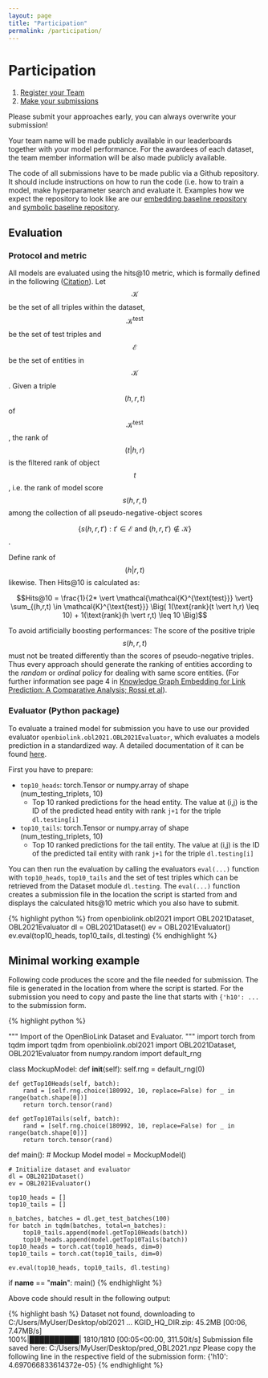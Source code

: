 ```yaml
---
layout: page
title: "Participation"
permalink: /participation/
---
```


# Participation

1. [Register your Team](https://forms.gle/nJZACsSN7RUQM7xM7)
2. [Make your submissions](https://forms.gle/ucNpmMKVVUfgtGzj6)

Please submit your approaches early, you can always overwrite your submission!

Your team name will be made publicly available in our leaderboards together with your model performance. For the awardees of each dataset, the team member information will be also made publicly available.

The code of all submissions have to be made public via a Github repository. It should include instructions on how to run the code (i.e. how to train a model, make hyperparameter search and evaluate it. Examples how we expect the repository to look like are our [embedding baseline repository](https://github.com/nomisto/openbiolink-2021-embedding-baseline) and [symbolic baseline repository](https://github.com/nomisto/openbiolink-2021-symbolic-baseline).

## Evaluation

### Protocol and metric

All models are evaluated using the hits@10 metric, which is formally defined in the following ([Citation](https://openreview.net/pdf?id=BkxSmlBFvr)). Let $$\mathcal{K}$$ be the set of all triples within the dataset, $$\mathcal{K}^{\text{test}}$$ be the set of test triples and $$\mathcal{E}$$ be the set of entities in $$\mathcal{K}$$. Given a triple $$(h, r, t)$$ of $$\mathcal{K}^{\text{test}}$$, the rank of $$(t \vert h,r)$$ is the filtered rank of object $$t$$, i.e. the rank of model score $$s(h,r,t)$$ among the collection of all pseudo-negative-object scores

$$\{s(h,r,t'): t' \in \mathcal{E} \:\text{and}\: (h,r,t') \notin \mathcal{K}\}$$.

Define rank of $$(h \vert r,t)$$ likewise. Then Hits@10 is calculated as:

$$Hits@10 = \frac{1}{2* \vert \mathcal{\mathcal{K}^{\text{test}}} \vert} \sum_{(h,r,t) \in \mathcal{K}^{\text{test}}} \Big( 1(\text{rank}(t \vert h,r) \leq 10) + 1(\text{rank}(h \vert r,t) \leq 10 \Big)$$

To avoid artificially boosting performances: The score of the positive triple $$s(h,r,t)$$ must not be treated differently than the scores of pseudo-negative triples. Thus every approach should generate the ranking of entities according to the *random* or *ordinal* policy for dealing with same score entities. (For further information see page 4 in [Knowledge Graph Embedding for Link Prediction: A Comparative Analysis; Rossi et al](https://export.arxiv.org/pdf/2002.00819)).

### Evaluator (Python package)

To evaluate a trained model for submission you have to use our provided evaluator `openbiolink.obl2021.OBL2021Evaluator`, which evaluates a models prediction in a standardized way. A detailed documentation of it can be found [here](../obl2021.html#obl2021.OBL2021Evaluator).

First you have to prepare:
+ `top10_heads`: torch.Tensor or numpy.array of shape (num_testing_triplets, 10)
    *  Top 10 ranked predictions for the head entity. The value at (i,j) is the ID of the predicted head entity with rank `j+1` for the triple `dl.testing[i]`     
+ `top10_tails`: torch.Tensor or numpy.array of shape (num_testing_triplets, 10)
    * Top 10 ranked predictions for the tail entity. The value at (i,j) is the ID of the predicted tail entity with rank `j+1` for the triple `dl.testing[i]`

You can then run the evaluation by calling the evaluators `eval(...)` function with `top10_heads`, `top10_tails` and the set of test triples which can be retrieved from the Dataset module `dl.testing`. The `eval(...)` function creates a submission file in the location the script is started from and displays the calculated hits@10 metric which you also have to submit.

{% highlight python %}
from openbiolink.obl2021 import OBL2021Dataset, OBL2021Evaluator
dl = OBL2021Dataset()
ev = OBL2021Evaluator()
ev.eval(top10_heads, top10_tails, dl.testing)
{% endhighlight %}

## Minimal working example

Following code produces the score and the file needed for submission. The file is generated in the location from where the script is started. For the submission you need to copy and paste the line that starts with `{'h10': ...` to the submission form.

{% highlight python %}

"""
Import of the OpenBioLink Dataset and Evaluator.
"""
import torch
from tqdm import tqdm
from openbiolink.obl2021 import OBL2021Dataset, OBL2021Evaluator
from numpy.random import default_rng

class MockupModel:
    def __init__(self):
        self.rng = default_rng(0)

    def getTop10Heads(self, batch):
        rand = [self.rng.choice(180992, 10, replace=False) for _ in range(batch.shape[0])]
        return torch.tensor(rand)

    def getTop10Tails(self, batch):
        rand = [self.rng.choice(180992, 10, replace=False) for _ in range(batch.shape[0])]
        return torch.tensor(rand)

def main():
    # Mockup Model
    model = MockupModel()

    # Initialize dataset and evaluator
    dl = OBL2021Dataset()
    ev = OBL2021Evaluator()

    top10_heads = []
    top10_tails = []

    n_batches, batches = dl.get_test_batches(100)
    for batch in tqdm(batches, total=n_batches):
        top10_tails.append(model.getTop10Heads(batch))
        top10_heads.append(model.getTop10Tails(batch))
    top10_heads = torch.cat(top10_heads, dim=0)
    top10_tails = torch.cat(top10_tails, dim=0)

    ev.eval(top10_heads, top10_tails, dl.testing)

if __name__ == "__main__":
    main()
{% endhighlight %}

Above code should result in the following output:

{% highlight bash %}
Dataset not found, downloading to C:/Users/MyUser/Desktop/obl2021 ...
KGID_HQ_DIR.zip: 45.2MB [00:06, 7.47MB/s]                            
100%|██████████| 1810/1810 [00:05<00:00, 311.50it/s]
Submission file saved here: C:/Users/MyUser/Desktop/pred_OBL2021.npz
Please copy the following line in the respective field of the submission form:
{'h10': 4.697066833614372e-05}
{% endhighlight %}

